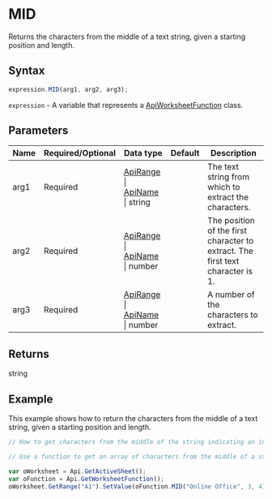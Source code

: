 # MID

Returns the characters from the middle of a text string, given a starting position and length.

## Syntax

```javascript
expression.MID(arg1, arg2, arg3);
```

`expression` - A variable that represents a [ApiWorksheetFunction](../ApiWorksheetFunction.md) class.

## Parameters

| **Name** | **Required/Optional** | **Data type** | **Default** | **Description** |
| ------------- | ------------- | ------------- | ------------- | ------------- |
| arg1 | Required | [ApiRange](../../ApiRange/ApiRange.md) \| [ApiName](../../ApiName/ApiName.md) \| string |  | The text string from which to extract the characters. |
| arg2 | Required | [ApiRange](../../ApiRange/ApiRange.md) \| [ApiName](../../ApiName/ApiName.md) \| number |  | The position of the first character to extract. The first text character is 1. |
| arg3 | Required | [ApiRange](../../ApiRange/ApiRange.md) \| [ApiName](../../ApiName/ApiName.md) \| number |  | A number of the characters to extract. |

## Returns

string

## Example

This example shows how to return the characters from the middle of a text string, given a starting position and length.

```javascript editor-xlsx
// How to get characters from the middle of the string indicating an index and length.

// Use a function to get an array of characters from the middle of a string.

var oWorksheet = Api.GetActiveSheet();
var oFunction = Api.GetWorksheetFunction();
oWorksheet.GetRange("A1").SetValue(oFunction.MID("Online Office", 3, 4));
```
